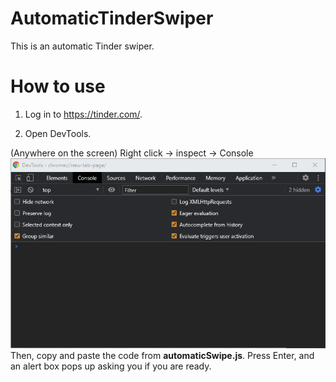# AutomaticTinderSwiper

This is an automatic Tinder swiper.

# How to use
1. Log in to https://tinder.com/.

2. Open DevTools.

(Anywhere on the screen) Right click -> inspect -> Console
![Instruction1](/images/DevTools.png)
Then, copy and paste the code from **automaticSwipe.js**. Press Enter, and an alert box pops up asking you if you are ready.



